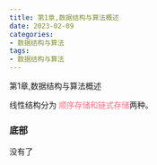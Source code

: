 ```yaml
---
title: 第1章,数据结构与算法概述
date: 2023-02-09
categories: 
- 数据结构与算法
tags:
- 数据结构与算法
---
```

第1章,数据结构与算法概述

<!-- more -->

线性结构分为 <font color="#ff6b81">顺序存储和链式存储</font>两种。




### 底部

没有了























